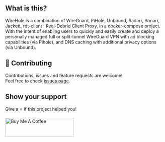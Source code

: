 ## What is this?
WireHole is a combination of WireGuard, PiHole, Unbound, Radarr, Sonarr, Jackett, rdt-client : Real-Debrid Client Proxy, in a docker-compose project.
With the intent of enabling users to quickly and easily create and deploy a personally managed full or split-tunnel WireGuard VPN with ad blocking capabilities (via Pihole), and DNS caching with additional privacy options (via Unbound). 
## 🤝 Contributing

Contributions, issues and feature requests are welcome!<br />Feel free to check [issues page](https://github.com/belarbi2733/wirehole-radarr-sonarr/issues). 

## Show your support

Give a ⭐ if this project helped you!

<a href="https://www.buymeacoffee.com/belarbima" target="_blank"><img src="https://cdn.buymeacoffee.com/buttons/v2/default-orange.png" alt="Buy Me A Coffee" style="height: 60px !important;width: 217px !important;" ></a>
